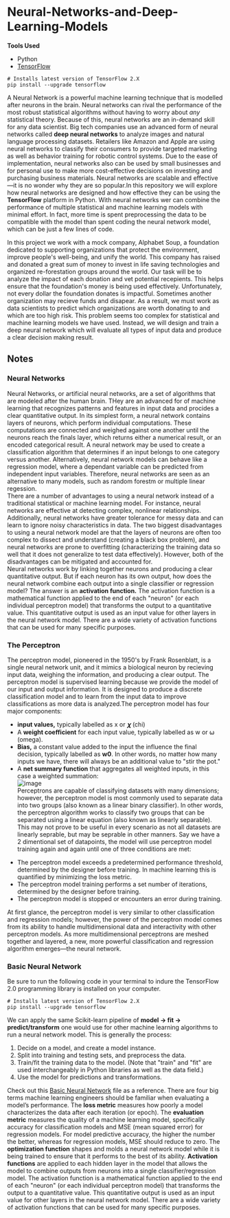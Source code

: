 # Neural-Networks-and-Deep-Learning-Models

**Tools Used**
- Python
- [TensorFlow](https://playground.tensorflow.org)  
```
# Installs latest version of TensorFlow 2.X 
pip install --upgrade tensorflow
```

A Neural Network is a powerful machine learning technique that is modelled after neurons in the brain. Neural networks can rival the performance of the most robust statistical algorithms without having to worry about *any* statistical theory. Because of this, neural networks are an in-demand skill for any data scientist. Big tech companies use an advanced form of neural networks called **deep neural networks** to analyze images and natural language processing datasets. Retailers like Amazon and Apple are using neural networks to classify their consumers to provide targeted marketing as well as behavior training for robotic control systems. Due to the ease of implementation, neural networks also can be used by small businesses and for personal use to make more cost-effective decisions on investing and purchasing business materials. Neural networks are scalable and effective—it is no wonder why they are so popular.In this repository we will explore how neural networks are designed and how effective they can be using the **TensorFlow** platform in Python. With neural networks wer can combine the performance of multiple statistical and machine learning models with minimal effort. In fact, more time is spent preprocessing the data to be compatible with the model than spent coding the neural network model, which can be just a few lines of code.  

In this project we work with a mock company, Alphabet Soup, a foundation dedicated to supporting organizations that protect the environment, improve people's well-being, and unify the world. This company has raised and donated a great sum of money to invest in life saving technologies and organized re-forestation groups around the world. Our task will be to analyze the impact of each donation and vet potential recepients. This helps ensure that the foundation's money is being used effectively. Unfortunately, not every dollar the foundation donates is impactful. Sometimes another organization may recieve funds and disapear. As a result, we must work as data scientists to predict which organizations are worth donating to and which are too high risk. This problem seems too complex for statistical and machine learning models we have used. Instead, we will design and train a deep neural network which will evaluate all types of input data and produce a clear decision making result.


## Notes

### Neural Networks  
Neural Networks, or artificial neural networks, are a set of algorithms that are modeled after the human brain. THey are an advanced for of machine learning that recognizes patterns and features in input data and procides a clear quantitative output. In its simplest form, a neural network contains layers of neurons, which perform individual computations. These computations are connected and weighed against one another until the neurons reach the finals layer, which returns either a numerical result, or an encoded categorical result. A neural network may be used to create a classification algorithm that determines if an input belongs to one category versus another. Alternatively, neural network models can behave like a regression model, where a dependant variable can be predicted from independent input variables. Therefore, neural networks are seen as an alternative to many models, such as random forestm or multiple linear regession.  
There are a number of advantages to using a neural network instead of a traditional statistical or machine learning model. For instance, neural networks are effective at detecting complex, nonlinear relationships. Additionally, neural networks have greater tolerance for messy data and can learn to ignore noisy characteristics in data. The two biggest disadvantages to using a neural network model are that the layers of neurons are often too complex to dissect and understand (creating a black box problem), and neural networks are prone to overfitting (characterizing the training data so well that it does not generalize to test data effectively). However, both of the disadvantages can be mitigated and accounted for.  
Neural networks work by linking together neurons and producing a clear quantitative output. But if each neuron has its own output, how does the neural network combine each output into a single classifier or regression model? The answer is an **activation function.** The activation function is a mathematical function applied to the end of each "neuron" (or each individual perceptron model) that transforms the output to a quantitative value. This quantitative output is used as an input value for other layers in the neural network model. There are a wide variety of activation functions that can be used for many specific purposes.

### The Perceptron  
The perceptron model, pioneered in the 1950's by Frank Rosenblatt, is a single neural network unit, and it mimics a biological neuron by recieving input data, weighing the information, and producing a clear output. The perceptron model is supervised learning because we provide the model of our input and output information. It is designed to produce a discrete classification model and to learn from the input data to improve classifications as more data is analyzed.The perceptron model has four major components:  
- **input values,** typically labelled as x or 𝝌 (chi)
- A **weight coefficient** for each input value, typically labelled as w or ⍵ (omega).
- **Bias,** a constant value added to the input the influence the final decision, typically labelled as **w0**. In other words, no matter how many inputs we have, there will always be an additional value to "stir the pot."
- A **net summary function** that aggregates all weighted inputs, in this case a weighted summation:  
![image](https://user-images.githubusercontent.com/68082808/100526248-0e9d2580-3195-11eb-94b2-1f22aec1c081.png)  
Perceptrons are capable of classifying datasets with many dimensions; however, the perceptron model is most commonly used to separate data into two groups (also known as a linear binary classifier). In other words, the perceptron algorithm works to classify two groups that can be separated using a linear equation (also known as linearly separable). This may not prove to be useful in every scenario as not all datasets are linearly seprable, but may be seprable in other manners. Say we have a 2 dimentional set of datapoints, the model will use perceptron model training again and again until one of three conditions are met:  
* The perceptron model exceeds a predetermined performance threshold, determined by the designer before training. In machine learning this is quantified by minimizing the loss metric.
* The perceptron model training performs a set number of iterations, determined by the designer before training.
* The perceptron model is stopped or encounters an error during training.

At first glance, the perceptron model is very similar to other classification and regression models; however, the power of the perceptron model comes from its ability to handle multidimensional data and interactivity with other perceptron models. As more multidimensional perceptrons are meshed together and layered, a new, more powerful classification and regression algorithm emerges—the neural network.

### Basic Neural Network  
Be sure to run the following code in your terminal to indure the TensorFlow 2.0 programming library is installed on your computer.  
```
# Installs latest version of TensorFlow 2.X 
pip install --upgrade tensorflow
```  
We can apply the same Scikit-learn pipeline of **model -> fit -> predict/transform** one would use for other machine learning algorithms to run a neural network model. This is generally the process:  
1.	Decide on a model, and create a model instance.
2.	Split into training and testing sets, and preprocess the data.
3.	Train/fit the training data to the model. (Note that "train" and "fit" are used interchangeably in Python libraries as well as the data field.)
4.	Use the model for predictions and transformations.  

Check out this [Basic Neural Network](https://github.com/sfnxboy/Neural-Networks-and-Deep-Learning-Models/blob/main/Basic%20Neural%20Network/Build_Basic_Neural_Network.ipynb) file as a reference. There are four big terms machine learning engineers should be familiar when evaluating a model’s performance. The **loss metric** measures how poorly a model characterizes the data after each iteration (or epoch). The **evaluation metric** measures the quality of a machine learning model, specifically accuracy for classification models and MSE (mean squared error) for regression models. For model predictive accuracy, the higher the number the better, whereas for regression models, MSE should reduce to zero. The **optimization function** shapes and molds a neural network model while it is being trained to ensure that it performs to the best of its ability. **Activation functions** are applied to each hidden layer in the model that allows the model to combine outputs from neurons into a single classifier/regression model. The activation function is a mathematical function applied to the end of each "neuron" (or each individual perceptron model) that transforms the output to a quantitative value. This quantitative output is used as an input value for other layers in the neural network model. There are a wide variety of activation functions that can be used for many specific purposes.
